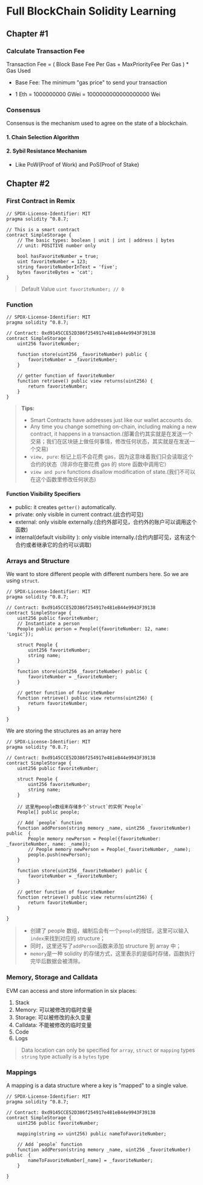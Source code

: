 # Full BlockChain Solidity Learning

## Chapter #1

### Calculate Transaction Fee

Transaction Fee = ( Block Base Fee Per Gas + MaxPriorityFee Per Gas ) \* Gas Used

- Base Fee: The minimum "gas price" to send your transaction

- 1 Eth = 1000000000 GWei = 1000000000000000000 Wei

### Consensus

Consensus is the mechanism used to agree on the state of a blockchain.

#### 1. Chain Selection Algorithm

#### 2. Sybil Resistance Mechanism

- Like PoW(Proof of Work) and PoS(Proof of Stake)

## Chapter #2

### First Contract in Remix

```sol
// SPDX-License-Identifier: MIT
pragma solidity ^0.8.7;

// This is a smart contract
contract SimpleStorage {
    // The basic types: boolean | unit | int | address | bytes
    // unit: POSITIVE number only

    bool hasFavoriteNumber = true;
    uint favoriteNumber = 123;
    string favoriteNumberInText = 'five';
    bytes favoriteBytes = 'cat';
}
```

> Default Value
> `uint favoriteNumber; // 0`

### Function

```sol
// SPDX-License-Identifier: MIT
pragma solidity ^0.8.7;

// Contract: 0xd9145CCE52D386f254917e481eB44e9943F39138
contract SimpleStorage {
    uint256 favoriteNumber;

    function store(uint256 _favoriteNumber) public {
        favoriteNumber = _favoriteNumber;
    }

    // getter function of favoriteNumber
    function retrieve() public view returns(uint256) {
        return favoriteNumber;
    }
}
```

> **Tips:**
>
> - Smart Contracts have addresses just like our wallet accounts do.
> - Any time you change something on-chain, including making a new contract, it happens in a transaction.(部署合约其实就是在发送一个交易；我们在区块链上做任何事情，修改任何状态，其实就是在发送一个交易)
> - `view, pure`: 标记上后不会花费 gas，因为这意味着我们只会读取这个合约的状态（除非你在要花费 gas 的 store 函数中调用它）
> - `view and pure` functions disallow modification of state.(我们不可以在这个函数里修改任何状态)

#### Function Visibility Specifiers

- public: it creates `getter()` automatically.
- private: only visible in current contract.(此合约可见)
- external: only visible externally.(合约外部可见，合约外的账户可以调用这个函数)
- internal(default visibility ): only visible internally.(合约内部可见，这有这个合约或者继承它的合约可以调取)

### Arrays and Structure

We want to store different people with different numbers here. So we are using `struct`.

```sol
// SPDX-License-Identifier: MIT
pragma solidity ^0.8.7;

// Contract: 0xd9145CCE52D386f254917e481eB44e9943F39138
contract SimpleStorage {
    uint256 public favoriteNumber;
    // Instantiate a person
    People public person = People({favoriteNumber: 12, name: 'Logic'});

    struct People {
        uint256 favoriteNumber;
        string name;
    }

    function store(uint256 _favoriteNumber) public {
        favoriteNumber = _favoriteNumber;
    }

    // getter function of favoriteNumber
    function retrieve() public view returns(uint256) {
        return favoriteNumber;
    }

}
```

We are storing the structures as an array here

```sol
// SPDX-License-Identifier: MIT
pragma solidity ^0.8.7;

// Contract: 0xd9145CCE52D386f254917e481eB44e9943F39138
contract SimpleStorage {
    uint256 public favoriteNumber;

    struct People {
        uint256 favoriteNumber;
        string name;
    }

    // 这里用people数组来存储多个`struct`的实例`People`
    People[] public people;

    // Add `people` function
    function addPerson(string memory _name, uint256 _favoriteNumber) public  {
        People memory newPerson = People({favoriteNumber: _favoriteNumber, name: _name});
        // People memory newPerson = People(_favoriteNumber, _name);
        people.push(newPerson);
    }

    function store(uint256 _favoriteNumber) public {
        favoriteNumber = _favoriteNumber;
    }

    // getter function of favoriteNumber
    function retrieve() public view returns(uint256) {
        return favoriteNumber;
    }

}
```

> - 创建了 people 数组，编制后会有一个`people`的按钮，这里可以输入`index`来找到对应的 structure；
> - 同时，这里还写了`addPerson`函数来添加 structure 到 array 中；
> - `memory`是一种 solidity 的存储方式，这里表示的是临时存储，函数执行完毕后数据会被清除。

### Memory, Storage and Calldata

EVM can access and store information in six places:

1. Stack
2. Memory: 可以被修改的临时变量
3. Storage: 可以被修改的永久变量
4. Calldata: 不能被修改的临时变量
5. Code
6. Logs

> Data location can only be specified for `array`, `struct` or `mapping` types
> `string` type actually is a `bytes` type

### Mappings

A mapping is a data structure where a key is "mapped" to a single value.

```sol
// SPDX-License-Identifier: MIT
pragma solidity ^0.8.7;

// Contract: 0xd9145CCE52D386f254917e481eB44e9943F39138
contract SimpleStorage {
    uint256 public favoriteNumber;

    mapping(string => uint256) public nameToFavoriteNumber;

    // Add `people` function
    function addPerson(string memory _name, uint256 _favoriteNumber) public  {
        nameToFavoriteNumber[_name] = _favoriteNumber;
    }

}
```
